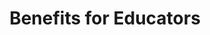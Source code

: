 ---
title: Benefits for Educators

components:
- component_name: tabBar
  tabBarItems:
  - img_src: "assets/img/random-img3.svg"
    label: Educators
    url: benefits-educators

  - img_src: "assets/img/hero-test.svg"
    label: Self-study
    url: benefits-self-study

# - component_name: hero
#   supertitle: Benefits for Educators
#   title: A better way to practice and assess
#   hero_img: "assets/img/hero/benefits-hero.svg"

# Hero
- component_name: hero
  title: A teacher's dream
  description: With coverage of all core curriculum and standardized exams, Albert is a powerful curriculum supplement that your entire school can leverage.
  cta_label: Learn more
  cta_url: aurl
  hero_img: "assets/img/hero/benefits-hero.svg"

# Feature Grid
- component_name: featureGrid
  featureGridItems:
  - img_src: "assets/img/random-img3.svg"
    title: Who
    description: Administrators and curriculum directors involved in the decision making process of ed-tech solutions with at least 75 students.
  - img_src: "assets/img/random-img3.svg"
    title: What
    description: A 4-5 week no-risk pilot of Albert with all of your students and teachers.
  - img_src: "assets/img/random-img3.svg"
    title: Where
    description: We would implement at your school with a dedicated Albert point person to help with every step of the pilot process.
  - img_src: "assets/img/random-img3.svg"
    title: When
    description: Pilots start on a rolling basis during the school year. Apply now and secure a start date. Spots are limited!
  
# Hero
- component_name: hero
  title: A teacher's dream
  description: With coverage of all core curriculum and standardized exams, Albert is a powerful curriculum supplement that your entire school can leverage.
  cta_label: Learn more
  cta_url: aurl
  hero_img: "assets/img/hero/benefits-hero.svg"

# Feature Grid
- component_name: featureGrid
  featureGridItems:
  - img_src: "assets/img/random-img3.svg"
    title: Who
    description: Administrators and curriculum directors involved in the decision making process of ed-tech solutions with at least 75 students.
  - img_src: "assets/img/random-img3.svg"
    title: What
    description: A 4-5 week no-risk pilot of Albert with all of your students and teachers.
  - img_src: "assets/img/random-img3.svg"
    title: Where
    description: We would implement at your school with a dedicated Albert point person to help with every step of the pilot process.
  - img_src: "assets/img/random-img3.svg"
    title: When
    description: Pilots start on a rolling basis during the school year. Apply now and secure a start date. Spots are limited!

- component_name: preFooter
---